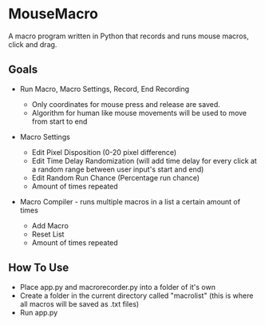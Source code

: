 # MouseMacro
A macro program written in Python that records and runs mouse macros, click and drag.  

## Goals
- Run Macro, Macro Settings, Record, End Recording
  - Only coordinates for mouse press and release are saved.
  - Algorithm for human like mouse movements will be used to move from start to end 

- Macro Settings
  - Edit Pixel Disposition (0-20 pixel difference)
  - Edit Time Delay Randomization (will add time delay for every click at a random range between user input's start and end)
  - Edit Random Run Chance (Percentage run chance)
  - Amount of times repeated

- Macro Compiler - runs multiple macros in a list a certain amount of times
  - Add Macro
  - Reset List
  - Amount of times repeated

## How To Use
- Place app.py and macrorecorder.py into a folder of it's own
- Create a folder in the current directory called "macrolist" (this is where all macros will be saved as .txt files)
- Run app.py